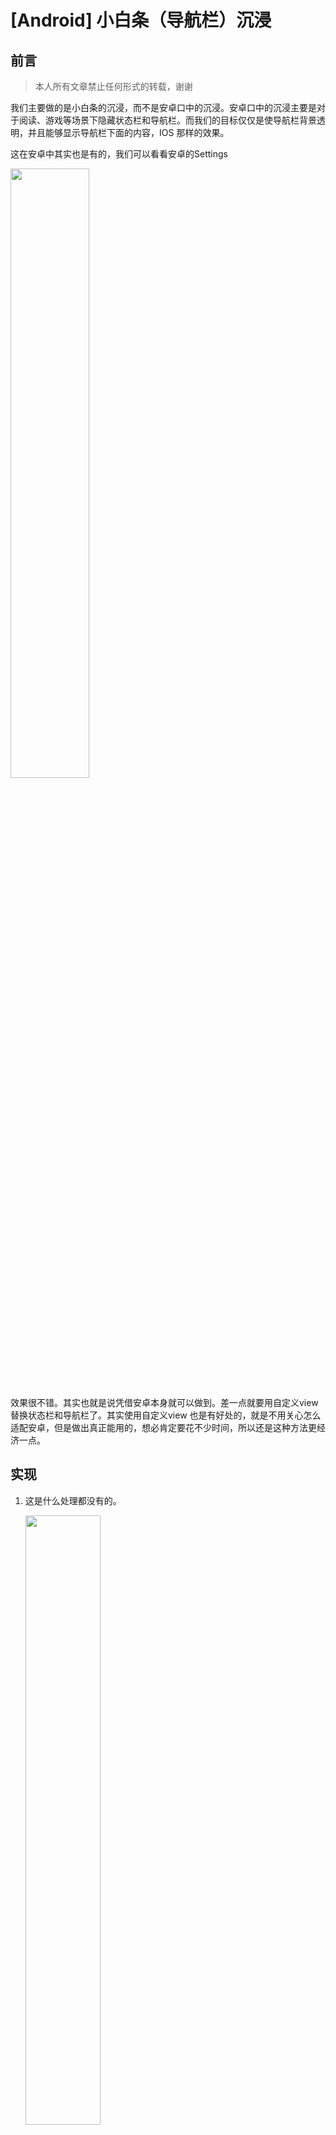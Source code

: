 # [Android] 小白条（导航栏）沉浸

## 前言

> 本人所有文章禁止任何形式的转载，谢谢

我们主要做的是小白条的沉浸，而不是安卓口中的沉浸。安卓口中的沉浸主要是对于阅读、游戏等场景下隐藏状态栏和导航栏。而我们的目标仅仅是使导航栏背景透明，并且能够显示导航栏下面的内容，IOS 那样的效果。

这在安卓中其实也是有的，我们可以看看安卓的Settings

<img src=content_2022-04-26-10-30-04.png width=50%></img>

效果很不错。其实也就是说凭借安卓本身就可以做到。差一点就要用自定义view 替换状态栏和导航栏了。其实使用自定义view 也是有好处的，就是不用关心怎么适配安卓，但是做出真正能用的，想必肯定要花不少时间，所以还是这种方法更经济一点。

## 实现

1. 这是什么处理都没有的。

    <img src=content_2022-04-26-10-30-39.png width=50%></img>

2. 首先第一步就是让内容可以扩展到下面。你很可能了解到的一个方法就是

    ```xml
    <item name="android:windowTranslucentNavigation">true</item>
    ```

    <img src=content_2022-04-26-10-31-00.png width=50%></img>

    确实扩展到底部了，但是蒙了一层灰色。且无法去掉，即使为其设置透明色。

3. 所以上面的方法应该弃用。考虑用新的方法设置“全屏”

    ```kotlin
    window.setDecorFitsSystemWindows(false)
    ```

    <img src=content_2022-04-26-10-31-19.png width=50%></img>

    但是这时候你的Android studio 就开始出现红色提示，告诉你这段代码有兼容问题。安卓提供了一系列的兼容库，一般就是原来的库后面加上Compat。所以

    ```kotlin
    WindowCompat.setDecorFitsSystemWindows(window, false)
    ```

    完美解决问题。

4. 现在考虑如何修改颜色。如果要修改颜色，需要添加

    ```kotlin
    window.addFlags(WindowManager.LayoutParams.FLAG_DRAWS_SYSTEM_BAR_BACKGROUNDS)
    ```

    然后是真正的修改颜色

    ```kotlin
    window.navigationBarColor = Color.TRANSPARENT
    ```

    关于这个navigationBarColor 的颜色，如果仅仅是小白条，直接使用透明色即可，但是如果是“三大金刚”按钮，需要使用一个透明度高的颜色，而不能直接使用透明色。

    <img src=content_2022-04-26-10-31-42.png width=50%></img>

    但是底部的小白条变成“不太显眼”了。如果你有把它变成白色的需求，应该是无法完成的。不管是使用

    ```kotlin
    WindowInsetsControllerCompat(window, window.decorView).isAppearanceLightNavigationBars = true
    ```

    还是

    ```kotlin
    window.isNavigationBarContrastEnforced = false
    ```

    都不行。虽然他们java doc看起来他们应该是可以的。不过，如果把整个页面变成黑色，这个小白条就变成白色了，也就是说小白条的颜色完全由系统处理，没有给开发人员多余的操作空间。

    虽然对于小白条来说没有任何用处，但是对经典3 键导航还是有效。

5. 现在的问题是顶部的内容被截了一部分。我们要的只是底部沉浸。通过layout inspector 发现

    内容上面顶了一个actionbar 的高度，actionbar 上面顶了一个通知栏的高度。挺诡异。只好把actionbar 去掉，使用toolbar。

    <img src=content_2022-04-26-10-32-09.png width=50%></img>

    我们可以使用

    ```kotlin
    findViewById<ConstraintLayout>(R.id.contentView).setOnApplyWindowInsetsListener { v, insets -> 
        val top = WindowInsetsCompat.toWindowInsetsCompat(insets, v).getInsets(WindowInsetsCompat.Type.statusBars()).top
        v.updatePadding(top = top)
        insets
    }
    ```

    使用什么view 来设置这个`setOnApplyWindowInsetsListener` 都可以，但是decorView 不行。 主要问题是这个设置的方法和我们设置`OnClickListener` 类似，一旦我们自定义之后，View 本身的`OnApplyWindowInsets` 就不在执行。

    <img src=content_2022-04-26-10-32-31.png width=50%></img>

## 参考链接

[通过自定义view的方式设置沉浸 Android 系统 Bar 沉浸式完美兼容方案](https://juejin.cn/post/7075578574362640421)